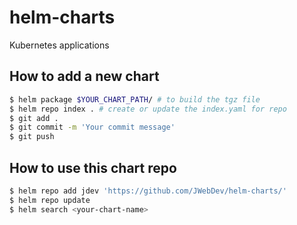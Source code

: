 # helm-charts
Kubernetes applications

## How to add a new chart
```sh
$ helm package $YOUR_CHART_PATH/ # to build the tgz file
$ helm repo index . # create or update the index.yaml for repo
$ git add .
$ git commit -m 'Your commit message'
$ git push
```

## How to use this chart repo
```sh
$ helm repo add jdev 'https://github.com/JWebDev/helm-charts/'
$ helm repo update
$ helm search <your-chart-name>
```
